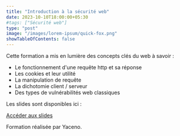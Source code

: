```yaml
---
title: "Introduction à la sécurité web"
date: 2023-10-10T18:00:00+05:30
#tags: ["Sécurité web"]
type: "post"
image: "/images/lorem-ipsum/quick-fox.png"
showTableOfContents: false
---
```


Cette formation a mis en lumière des concepts clés du web à savoir :
- Le fonctionnement d'une requête http et sa réponse
- Les cookies et leur utilité
- La manipulation de requête
- La dichotomie client / serveur
- Des types de vulnérabilités web classiques

Les slides sont disponibles ici : 

[Accéder aux slides](https://drive.google.com/file/d/1okYnwsJXcr_QzW9wSJYam1tcm64YTC4i/view?usp=sharing)

Formation réalisée par Yaceno.

